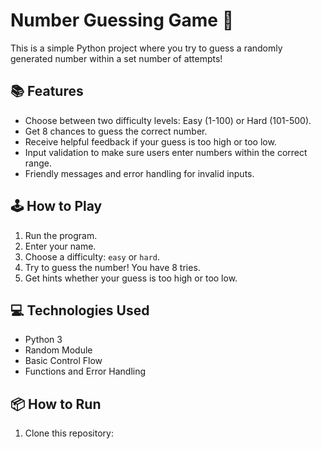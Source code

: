 # Number Guessing Game 🎯

This is a simple Python project where you try to guess a randomly generated number within a set number of attempts!

## 📚 Features
- Choose between two difficulty levels: Easy (1-100) or Hard (101-500).
- Get 8 chances to guess the correct number.
- Receive helpful feedback if your guess is too high or too low.
- Input validation to make sure users enter numbers within the correct range.
- Friendly messages and error handling for invalid inputs.

## 🕹 How to Play
1. Run the program.
2. Enter your name.
3. Choose a difficulty: `easy` or `hard`.
4. Try to guess the number! You have 8 tries.
5. Get hints whether your guess is too high or too low.

## 💻 Technologies Used
- Python 3
- Random Module
- Basic Control Flow
- Functions and Error Handling

## 📦 How to Run
1. Clone this repository:

